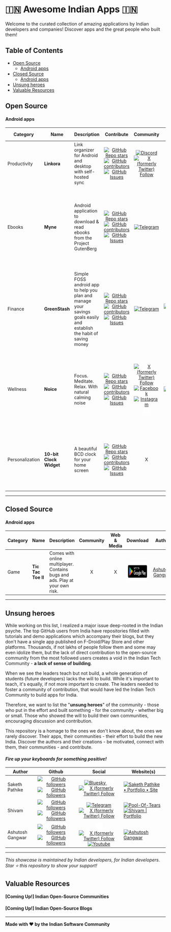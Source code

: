 # 🇮🇳 Awesome Indian Apps 🇮🇳
Welcome to the curated collection of amazing applications by Indian developers and companies! Discover apps and the great people who built them!

## Table of Contents
- [Open Source](#open-source)
  - [Android apps](#android-apps)
- [Closed Source](#closed-source)
  - [Android apps](#android-apps-1)
- [Unsung heroes](#unsung-heroes)
- [Valuable Resources](#valuable-resources)

## Open Source
#### Android apps

<table>
    <thead>
        <tr>
            <th style="text-align: center">Category</th>
            <th style="text-align: center">Name</th>
            <th style="text-align: center">Description</th>
            <th style="text-align: center">Contribute</th>
            <th style="text-align: center">Community</th>
            <th style="text-align: center">Web & Media</th>
            <th style="text-align: center">Download</th>
            <th style="text-align: center">Author</th>
        </tr>
    </thead>
    <tbody>
        <tr>
            <td>Productivity</td>
            <td><strong>Linkora</strong></td>
            <td>
                Link organizer for Android and desktop with self-hosted sync
            </td>
            <!-- Contribute -->
            <td style="text-align: center">
                <a
                    href="https://github.com/LinkoraApp/Linkora"
                    target="_blank"
                    rel="noopener noreferrer"
                >
                    <img
                        src="https://img.shields.io/github/stars/LinkoraApp/Linkora?style=plastic&amp;logo=github&amp;logoColor=181717&amp;labelColor=white"
                        alt="GitHub Repo stars"
                    />
                    <img
                        src="https://img.shields.io/github/contributors/LinkoraApp/Linkora?style=plastic&amp;logo=github&amp;logoColor=181717&amp;labelColor=white"
                        alt="GitHub contributors"
                    />
                    <img
                        src="https://img.shields.io/github/issues/LinkoraApp/Linkora?style=plastic&amp;logo=github&amp;logoColor=181717&amp;labelColor=white"
                        alt="GitHub Issues"
                    />
                </a>
            </td>
            <!-- Community -->
            <td style="text-align: center">
                <a
                    href="https://discord.gg/ZDBXNtv8MD"
                    target="_blank"
                    rel="noopener noreferrer"
                >
                    <img
                        src="https://img.shields.io/discord/1214971383352664104?style=plastic&amp;logo=discord&amp;logoColor=5865F2&amp;labelColor=white"
                        alt="Discord"
                    />
                </a>
                <a
                    href="https://x.com/linkoraapp"
                    target="_blank"
                    rel="noopener noreferrer"
                >
                    <img
                        src="https://img.shields.io/twitter/follow/linkoraapp?style=plastic&amp;logo=x&amp;logoColor=000000&amp;labelColor=white"
                        alt="X (formerly Twitter) Follow"
                    />
                </a>
            </td>
            <!-- Web & Media -->
            <td style="text-align: center">
                X
            </td>
            <!-- Download -->
            <td style="text-align: center">
                <a
                    href="https://f-droid.org/en/packages/com.sakethh.linkora/"
                    target="_blank"
                    rel="noopener noreferrer"
                >
                    <img
                        src="assets/images/get-it-on-fdroid.png"
                        alt="Get it on F-Droid"
                        height="60"
                    />
                </a>
            </td>
            <!-- Author -->
            <td style="text-align: center">
                <a href="#author-saketh-pathike">Saketh Pathike</a>
            </td>
        </tr>
        <tr>
            <td>Ebooks</td>
            <td><strong>Myne</strong></td>
            <td>
                Android application to download &amp; read ebooks from the
                Project GutenBerg
            </td>
            <!-- Contribute -->
            <td style="text-align: center">
                <a
                    href="https://github.com/Pool-Of-Tears/Myne"
                    target="_blank"
                    rel="noopener noreferrer"
                >
                    <img
                        src="https://img.shields.io/github/stars/Pool-Of-Tears/Myne?style=plastic&amp;logo=github&amp;logoColor=181717&amp;labelColor=white"
                        alt="GitHub Repo stars"
                    />
                    <img
                        src="https://img.shields.io/github/contributors/Pool-Of-Tears/Myne?style=plastic&amp;logo=github&amp;logoColor=181717&amp;labelColor=white"
                        alt="GitHub contributors"
                    />
                    <img
                        src="https://img.shields.io/github/issues/Pool-Of-Tears/Myne?style=plastic&amp;logo=github&amp;logoColor=181717&amp;labelColor=white"
                        alt="GitHub Issues"
                    />
                </a>
            </td>
            <!-- Community -->
            <td style="text-align: center">
                <a
                    href="https://t.me/PotApps"
                    target="_blank"
                    rel="noopener noreferrer"
                >
                    <img
                        src="https://img.shields.io/badge/Join-26A5E4?style=plastic&amp;logo=telegram&amp;logoColor=26A5E4&amp;labelColor=white"
                        alt="Telegram"
                    />
                </a>
            </td>
            <!-- Web & Media -->
            <td style="text-align: center">
                <a
                    href="https://pool-of-tears.github.io/#myne"
                    target="_blank"
                    rel="noopener noreferrer"
                >
                    <img
                        src="https://pool-of-tears.github.io/assets/myne-icon-DF1pMU7n.heif"
                        alt="Myne"
                        height="30"
                    />
                </a>
            </td>
            <!-- Download -->
            <td style="text-align: center">
                <a
                    href="https://f-droid.org/packages/com.starry.myne/"
                    target="_blank"
                    rel="noopener noreferrer"
                >
                    <img
                        src="assets/images/get-it-on-fdroid.png"
                        alt="Get it on F-Droid"
                        height="60"
                    />
                </a>
                <a
                    href="https://apt.izzysoft.de/fdroid/index/apk/com.starry.myne"
                    target="_blank"
                    rel="noopener noreferrer"
                >
                    <img
                        src="assets/images/get-it-on-izzyondroid.png"
                        alt="Get it on IzzyOnDroid"
                        height="60"
                    />
                </a>
                <a
                    href="https://github.com/Pool-Of-Tears/Myne/releases/latest"
                    target="_blank"
                    rel="noopener noreferrer"
                >
                    <img
                        src="assets/images/get-it-on-github.png"
                        alt="Get it on GitHub"
                        height="60"
                    />
                </a>
                <a
                    href="https://play.google.com/store/apps/details?id=com.starry.myne"
                    target="_blank"
                    rel="noopener noreferrer"
                >
                    <img
                        src="assets/images/get-it-on-play.png"
                        alt="Get it on Google Play"
                        height="60"
                    />
                </a>
            </td>
            <!-- Author -->
            <td style="text-align: center">
                <a href="#author-shivam">Shivam</a>
            </td>
        </tr>
        <tr>
            <td>Finance</td>
            <td><strong>GreenStash</strong></td>
            <td>
                Simple FOSS android app to help you plan and manage your savings goals easily and establish the habit of saving money
            </td>
            <!-- Contribute -->
            <td style="text-align: center">
                <a
                    href="https://github.com/Pool-Of-Tears/GreenStash"
                    target="_blank"
                    rel="noopener noreferrer"
                >
                    <img
                        src="https://img.shields.io/github/stars/Pool-Of-Tears/GreenStash?style=plastic&amp;logo=github&amp;logoColor=181717&amp;labelColor=white"
                        alt="GitHub Repo stars"
                    />
                    <img
                        src="https://img.shields.io/github/contributors/Pool-Of-Tears/GreenStash?style=plastic&amp;logo=github&amp;logoColor=181717&amp;labelColor=white"
                        alt="GitHub contributors"
                    />
                    <img
                        src="https://img.shields.io/github/issues/Pool-Of-Tears/GreenStash?style=plastic&amp;logo=github&amp;logoColor=181717&amp;labelColor=white"
                        alt="GitHub Issues"
                    />
                </a>
            </td>
            <!-- Community -->
            <td style="text-align: center">
                <a
                    href="https://t.me/PotApps"
                    target="_blank"
                    rel="noopener noreferrer"
                >
                    <img
                        src="https://img.shields.io/badge/Join-26A5E4?style=plastic&amp;logo=telegram&amp;logoColor=26A5E4&amp;labelColor=white"
                        alt="Telegram"
                    />
                </a>
            </td>
            <!-- Web & Media -->
            <td style="text-align: center">
                <a
                    href="https://pool-of-tears.github.io/#greenStash"
                    target="_blank"
                    rel="noopener noreferrer"
                >
                    <img
                        src="https://pool-of-tears.github.io/assets/greenstash-icon-batG7jGP.heif"
                        alt="GreenStash"
                        height="30"
                    />
                </a>
            </td>
            <!-- Download -->
            <td style="text-align: center">
                <a
                    href="https://f-droid.org/packages/com.starry.greenstash/"
                    target="_blank"
                    rel="noopener noreferrer"
                >
                    <img
                        src="assets/images/get-it-on-fdroid.png"
                        alt="Get it on F-Droid"
                        height="60"
                    />
                </a>
                <a
                    href="https://apt.izzysoft.de/fdroid/index/apk/com.starry.greenstash"
                    target="_blank"
                    rel="noopener noreferrer"
                >
                    <img
                        src="assets/images/get-it-on-izzyondroid.png"
                        alt="Get it on IzzyOnDroid"
                        height="60"
                    />
                </a>
                <a
                    href="https://github.com/Pool-Of-Tears/GreenStash/releases/latest"
                    target="_blank"
                    rel="noopener noreferrer"
                >
                    <img
                        src="assets/images/get-it-on-github.png"
                        alt="Get it on GitHub"
                        height="60"
                    />
                </a>
                <a
                    href="https://play.google.com/store/apps/details?id=com.starry.greenstash"
                    target="_blank"
                    rel="noopener noreferrer"
                >
                    <img
                        src="assets/images/get-it-on-play.png"
                        alt="Get it on Google Play"
                        height="60"
                    />
                </a>
            </td>
            <!-- Author -->
            <td style="text-align: center">
                <a href="#author-shivam">Shivam</a>
            </td>
        </tr>
        <tr>
            <td>Wellness</td>
            <td><strong>Noice</strong></td>
            <td>
                Focus. Meditate. Relax. With natural calming noise
            </td>
            <!-- Contribute -->
            <td style="text-align: center">
                <a
                    href="https://github.com/trynoice/android-app"
                    target="_blank"
                    rel="noopener noreferrer"
                >
                    <img
                        src="https://img.shields.io/github/stars/trynoice/android-app?style=plastic&amp;logo=github&amp;logoColor=181717&amp;labelColor=white"
                        alt="GitHub Repo stars"
                    />
                    <img
                        src="https://img.shields.io/github/contributors/trynoice/android-app?style=plastic&amp;logo=github&amp;logoColor=181717&amp;labelColor=white"
                        alt="GitHub contributors"
                    />
                    <img
                        src="https://img.shields.io/github/issues/trynoice/android-app?style=plastic&amp;logo=github&amp;logoColor=181717&amp;labelColor=white"
                        alt="GitHub Issues"
                    />
                </a>
            </td>
            <!-- Community -->
            <td style="text-align: center">
                <a
                    href="https://x.com/trynoice"
                    target="_blank"
                    rel="noopener noreferrer"
                >
                    <img
                        src="https://img.shields.io/twitter/follow/trynoice?style=plastic&amp;logo=x&amp;logoColor=000000&amp;labelColor=white"
                        alt="X (formerly Twitter) Follow"
                    />
                </a>
                <a
                    href="https://facebook.com/trynoice"
                    target="_blank"
                    rel="noopener noreferrer"
                >
                    <img
                        src="https://img.shields.io/badge/like-0866FF?style=plastic&logo=facebook&logoColor=0866FF&labelColor=white"
                        alt="Facebook"
                        height="20"
                    />
                </a>
                <a
                    href="https://instagram.com/trynoice"
                    target="_blank"
                    rel="noopener noreferrer"
                >
                    <img
                        src="https://img.shields.io/badge/follow-FF0069?style=plastic&logo=instagram&logoColor=FF0069&labelColor=white"
                        alt="Instagram"
                        height="20"
                    />
                </a>
                <a
                    href="https://linkedin.com/company/trynoice"
                    target="_blank"
                    rel="noopener noreferrer"
                >
                    <img
                        src="assets/images/linkedin.png"
                        alt="LinkedIn"
                        height="20"
                    />
                </a>
            </td>
            <!-- Web & Media -->
            <td style="text-align: center">
                <a
                    href="https://trynoice.com/"
                    target="_blank"
                    rel="noopener noreferrer"
                >
                    <img
                        src="https://trynoice.com//favicon-32x32.png"
                        alt="Noice"
                        height="30"
                    />
                </a>
                <a
                    href="https://www.youtube.com/watch?v=AiAXJbuN94E"
                    target="_blank"
                    rel="noopener noreferrer"
                >
                    <img
                        src="https://img.shields.io/youtube/views/AiAXJbuN94E?style=plastic&logo=youtube&logoColor=FF0000&labelColor=white"
                        alt="Youtube video"
                    />
                </a>
            </td>
            <!-- Download -->
            <td style="text-align: center">
                <a
                    href="https://f-droid.org/app/com.github.ashutoshgngwr.noice"
                    target="_blank"
                    rel="noopener noreferrer"
                >
                    <img
                        src="assets/images/get-it-on-fdroid.png"
                        alt="Get it on F-Droid"
                        height="60"
                    />
                </a>
                <a
                    href="https://github.com/trynoice/android-app/releases/latest"
                    target="_blank"
                    rel="noopener noreferrer"
                >
                    <img
                        src="assets/images/get-it-on-github.png"
                        alt="Get it on GitHub"
                        height="60"
                    />
                </a>
                <a
                    href="https://play.google.com/store/apps/details?id=com.github.ashutoshgngwr.noice"
                    target="_blank"
                    rel="noopener noreferrer"
                >
                    <img
                        src="assets/images/get-it-on-play.png"
                        alt="Get it on Google Play"
                        height="60"
                    />
                </a>
                <a
                    href="https://app.trynoice.com/"
                    target="_blank"
                    rel="noopener noreferrer"
                >
                    <img
                        src="https://raw.githubusercontent.com/trynoice/.github/main/graphics/use-it-in-your-web-browser-badge.png"
                        alt="Use it in your browser"
                        height="50"
                    />
                </a>
            </td>
            <!-- Author -->
            <td style="text-align: center">
                <a href="#author-ashutosh-gangwar">Ashutosh Gangwar</a>
            </td>
        </tr>
        <tr>
            <td>Personalization</td>
            <td><strong>10-bit Clock Widget</strong></td>
            <td>
                A beautiful BCD clock for your home screen
            </td>
            <!-- Contribute -->
            <td style="text-align: center">
                <a
                    href="http://github.com/ashutoshgngwr/10-bitClockWidget"
                    target="_blank"
                    rel="noopener noreferrer"
                >
                    <img
                        src="https://img.shields.io/github/stars/ashutoshgngwr/10-bitClockWidget?style=plastic&amp;logo=github&amp;logoColor=181717&amp;labelColor=white"
                        alt="GitHub Repo stars"
                    />
                    <img
                        src="https://img.shields.io/github/contributors/ashutoshgngwr/10-bitClockWidget?style=plastic&amp;logo=github&amp;logoColor=181717&amp;labelColor=white"
                        alt="GitHub contributors"
                    />
                    <img
                        src="https://img.shields.io/github/issues/ashutoshgngwr/10-bitClockWidget?style=plastic&amp;logo=github&amp;logoColor=181717&amp;labelColor=white"
                        alt="GitHub Issues"
                    />
                </a>
            </td>
            <!-- Community -->
            <td style="text-align: center">
                X
            </td>
            <!-- Web & Media -->
            <td style="text-align: center">
                <a
                    href="https://ashutoshgngwr.github.io/10-bitClockWidget/"
                    target="_blank"
                    rel="noopener noreferrer"
                >
                    <img
                        src="https://raw.githubusercontent.com/ashutoshgngwr/10-bitClockWidget/master/fastlane/metadata/android/en-US/images/icon.png"
                        alt="10-bit Clock for Android"
                        height="30"
                    />
                </a>
            </td>
            <!-- Download -->
            <td style="text-align: center">
                <a
                    href="https://f-droid.org/packages/com.github.ashutoshgngwr.tenbitclockwidget/"
                    target="_blank"
                    rel="noopener noreferrer"
                >
                    <img
                        src="assets/images/get-it-on-fdroid.png"
                        alt="Get it on F-Droid"
                        height="60"
                    />
                </a>
                <a
                    href="https://github.com/ashutoshgngwr/10-bitClockWidget/releases/latest"
                    target="_blank"
                    rel="noopener noreferrer"
                >
                    <img
                        src="assets/images/get-it-on-github.png"
                        alt="Get it on GitHub"
                        height="60"
                    />
                </a>
                <a
                    href="https://play.google.com/store/apps/details?id=com.github.ashutoshgngwr.tenbitclockwidget"
                    target="_blank"
                    rel="noopener noreferrer"
                >
                    <img
                        src="assets/images/get-it-on-play.png"
                        alt="Get it on Google Play"
                        height="60"
                    />
                </a>
            </td>
            <!-- Author -->
            <td style="text-align: center">
                <a href="#author-ashutosh-gangwar">Ashutosh Gangwar</a>
            </td>
        </tr>
    </tbody>
</table>

---

## Closed Source
#### Android apps

<table>
    <thead>
        <tr>
            <th style="text-align: center">Category</th>
            <th style="text-align: center">Name</th>
            <th style="text-align: center">Description</th>
            <th style="text-align: center">Community</th>
            <th style="text-align: center">Web & Media</th>
            <th style="text-align: center">Download</th>
            <th style="text-align: center">Author</th>
        </tr>
    </thead>
    <tbody>
        <tr>
            <td>Game</td>
            <td><strong>Tic Tac Toe II</strong></td>
            <td>
                Comes with online multiplayer. Contains bugs and ads. Play at your own risk.
            </td>
            <!-- Community -->
            <td style="text-align: center">
                X
            </td>
            <!-- Web & Media -->
            <td style="text-align: center">
                X
            </td>
            <!-- Download -->
            <td style="text-align: center">
                <a
                    href="https://play.google.com/store/apps/details?id=io.github.ashutoshgngwr.tictactoe2"
                    target="_blank"
                    rel="noopener noreferrer"
                >
                    <img
                        src="assets/images/get-it-on-play.png"
                        alt="Get it on Google Play"
                        height="60"
                    />
                </a>
            </td>
            <!-- Author -->
            <td style="text-align: center">
                <a href="#author-ashutosh-gangwar">Ashutosh Gangwar</a>
            </td>
        </tr>
    </tbody>
</table>

---

## Unsung heroes
While working on this list, I realized a major issue deep-rooted in the Indian psyche. The top GitHub users from India have repositories filled with tutorials and demo applications which accompany their blogs, but they don't have a single app published on F-Droid/Play Store and other platforms. Thousands, if not lakhs of people follow them and some may even idolize them, but the lack of direct contribution to the open-source community from the most followed users creates a void in the Indian Tech Community - **a lack of sense of building**.

When we see the leaders teach but not build, a whole generation of students (future developers) lacks the will to build. While it's important to teach, it's equally, if not more important to create.
The leaders needed to foster a community of contribution, that would have led the Indian Tech Community to build apps for India.

Therefore, we want to list the "**unsung heroes**" of the community - those who put in the effort and built something - for the community - whether big or small. Those who showed the will to build their own communities, encouraging discussion and contribution.

This repository is a homage to the ones we don't know about, the ones we rarely discover. Their apps, their communities - their effort to build the new India. Discover the authors and their creations - be motivated, connect with them, their communities - and contribute.

#### _**Fire up your keyboards for something positive!**_

<table>
    <thead>
        <tr>
            <th style="text-align: center">Author</th>
            <th style="text-align: center">Github</th>
            <th style="text-align: center">Social</th>
            <th style="text-align: center">Website(s)</th>
        </tr>
    </thead>
    <tbody>
        <tr id="author-saketh-pathike">
            <td>Saketh Pathike</td>
            <!-- Github -->
            <td style="text-align: center">
               <a
                    href="https://github.com/sakethpathike"
                    target="_blank"
                    rel="noopener noreferrer"
                >
                  <img
                     src="https://img.shields.io/github/followers/sakethpathike?style=plastic&amp;logo=github&amp;logoColor=181717&amp;labelColor=white"
                     alt="GitHub followers"
                  />
               </a>
               <a
                    href="https://github.com/LinkoraApp"
                    target="_blank"
                    rel="noopener noreferrer"
                >
                  <img
                     src="https://img.shields.io/github/followers/LinkoraApp?style=plastic&amp;logo=github&amp;logoColor=181717&amp;labelColor=white"
                     alt="GitHub followers"
                  />
               </a>
            </td>
            <!-- Social -->
            <td style="text-align: center">
                <a
                    href="https://bsky.app/profile/sakethh.bsky.social"
                    target="_blank"
                    rel="noopener noreferrer"
                >
                    <img
                        src="https://img.shields.io/badge/Follow-0285FF?style=plastic&amp;logo=bluesky&amp;logoColor=0285FF&amp;labelColor=white"
                        alt="Bluesky"
                    />
                </a>
                <a
                    href="https://in.linkedin.com/in/sakethpathike"
                    target="_blank"
                    rel="noopener noreferrer"
                >
                    <img
                        src="assets/images/linkedin.png"
                        alt="LinkedIn"
                        height="20"
                    />
                </a>
                <a
                    href="https://x.com/sakethpathike"
                    target="_blank"
                    rel="noopener noreferrer"
                >
                    <img
                        src="https://img.shields.io/twitter/follow/sakethpathike?style=plastic&amp;logo=x&amp;logoColor=000000&amp;labelColor=white"
                        alt="X (formerly Twitter) Follow"
                    />
                </a>
            </td>
            <!-- Website(s) -->
            <td>
                <a
                    href="https://sakethpathike.github.io/"
                    target="_blank"
                    rel="noopener noreferrer"
                >
                    <img
                        src="https://sakethpathike.github.io/images/kamp.png"
                        alt="Saketh Pathike • Portfolio • Site"
                        height="30"
                    />
                </a>
            </td>
        </tr>
        <tr id="author-shivam">
            <td>Shivam</td>
            <!-- Github -->
            <td style="text-align: center">
               <a
                    href="https://github.com/starry-shivam"
                    target="_blank"
                    rel="noopener noreferrer"
                >
                  <img
                     src="https://img.shields.io/github/followers/starry-shivam?style=plastic&amp;logo=github&amp;logoColor=181717&amp;labelColor=white"
                     alt="GitHub followers"
                  />
               </a>
               <a
                    href="https://github.com/Pool-Of-Tears"
                    target="_blank"
                    rel="noopener noreferrer"
                >
                  <img
                     src="https://img.shields.io/github/followers/Pool-Of-Tears?style=plastic&amp;logo=github&amp;logoColor=181717&amp;labelColor=white"
                     alt="GitHub followers"
                  />
               </a>
            </td>
            <!-- Social -->
            <td style="text-align: center">
               <a
                    href="https://t.me/starryboi"
                    target="_blank"
                    rel="noopener noreferrer"
                >
                    <img
                        src="https://img.shields.io/badge/Message-26A5E4?style=plastic&amp;logo=telegram&amp;logoColor=26A5E4&amp;labelColor=white"
                        alt="Telegram"
                    />
                </a>
                <a
                    href="https://x.com/starry_shivam"
                    target="_blank"
                    rel="noopener noreferrer"
                >
                    <img
                        src="https://img.shields.io/twitter/follow/starry_shivam?style=plastic&amp;logo=x&amp;logoColor=000000&amp;labelColor=white"
                        alt="X (formerly Twitter) Follow"
                    />
                </a>
            </td>
            <!-- Website(s) -->
            <td>
                <a
                    href="https://pool-of-tears.github.io"
                    target="_blank"
                    rel="noopener noreferrer"
                >
                    <img
                        src="https://pool-of-tears.github.io/favicon.ico"
                        alt="Pool-Of-Tears"
                        height="30"
                    />
                </a>
                <a
                    href="https://krsh.dev/"
                    target="_blank"
                    rel="noopener noreferrer"
                >
                    <img
                        src="https://krsh.dev/favicon.ico"
                        alt="Shivam | Portfolio"
                        height="30"
                    />
                </a>
            </td>
        </tr>
        <tr id="ashutosh-gangwar">
            <td>Ashutosh Gangwar</td>
            <!-- Github -->
            <td style="text-align: center">
               <a
                    href="https://github.com/ashutoshgngwr"
                    target="_blank"
                    rel="noopener noreferrer"
                >
                  <img
                     src="https://img.shields.io/github/followers/ashutoshgngwr?style=plastic&amp;logo=github&amp;logoColor=181717&amp;labelColor=white"
                     alt="GitHub followers"
                  />
               </a>
               <a
                    href="https://github.com/trynoice"
                    target="_blank"
                    rel="noopener noreferrer"
                >
                  <img
                     src="https://img.shields.io/github/followers/trynoice?style=plastic&amp;logo=github&amp;logoColor=181717&amp;labelColor=white"
                     alt="GitHub followers"
                  />
               </a>
            </td>
            <!-- Social -->
            <td style="text-align: center">
               <a
                    href="https://in.linkedin.com/in/ashutoshgngwr"
                    target="_blank"
                    rel="noopener noreferrer"
                >
                    <img
                        src="assets/images/linkedin.png"
                        alt="LinkedIn"
                        height="20"
                    />
                </a>
                <a
                    href="https://x.com/ashutoshgngwr"
                    target="_blank"
                    rel="noopener noreferrer"
                >
                    <img
                        src="https://img.shields.io/twitter/follow/ashutoshgngwr?style=plastic&amp;logo=x&amp;logoColor=000000&amp;labelColor=white"
                        alt="X (formerly Twitter) Follow"
                    />
                </a>
                <a
                    href="https://www.youtube.com/@ashutoshgangwar5217"
                    target="_blank"
                    rel="noopener noreferrer"
                >
                    <img
                        src="https://img.shields.io/youtube/channel/subscribers/UC-rGrQ0a-jHLxQO_Qix1GOw?style=plastic&logo=youtube&logoColor=FF0000&labelColor=white"
                        alt="Youtube"
                    />
                </a>
            </td>
            <!-- Website(s) -->
            <td>
                <a
                    href="https://ashutoshgngwr.github.io"
                    target="_blank"
                    rel="noopener noreferrer"
                >
                    <img
                        src="https://ashutoshgngwr.github.io/assets/static/img/favicon-32x32.png"
                        alt="Ashutosh Gangwar"
                        height="30"
                    />
                </a>
            </td>
        </tr>
    </tbody>
</table>


---

*This showcase is maintained by Indian developers, for Indian developers. Star ⭐ this repository to show your support!*

## Valuable Resources
#### [Coming Up!] Indian Open-Source Communities
#### [Coming Up!] Indian Open-Source Blogs

---

**Made with ❤️ by the Indian Software Community**
